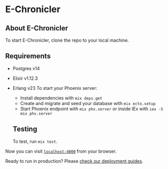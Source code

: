 # E-Chronicler

## About E-Chronicler

To start E-Chronicler, clone the repo to your local machine.


## Requirements
* Postgres v14
* Elixir v1.12.3
* Erlang v23
To start your Phoenix server:

  * Install dependencies with `mix deps.get`
  * Create and migrate and seed your database with `mix ecto.setup`
  * Start Phoenix endpoint with `mix phx.server` or inside IEx with `iex -S mix phx.server`

  ## Testing

  To test, run `mix test`.


Now you can visit [`localhost:4000`](http://localhost:4000) from your browser.

Ready to run in production? Please [check our deployment guides](https://hexdocs.pm/phoenix/deployment.html).
